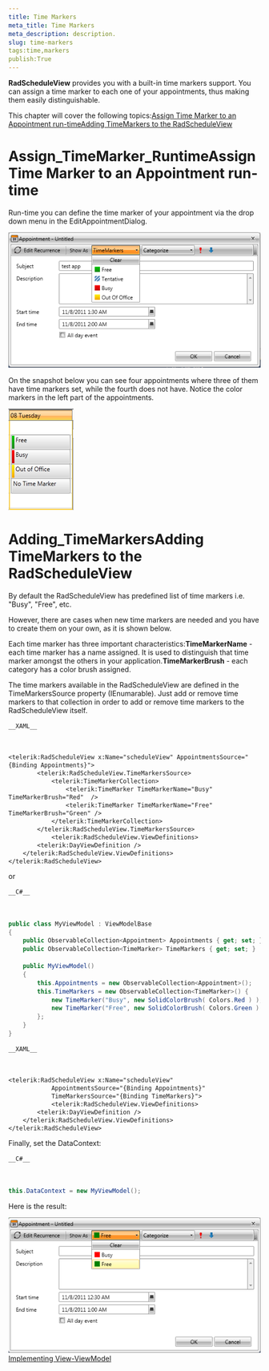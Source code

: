```yaml
---
title: Time Markers
meta_title: Time Markers
meta_description: description.
slug: time-markers
tags:time,markers
publish:True
---
```



__RadScheduleView__ provides you with a built-in time markers support. You can assign a time marker to each one of your appointments, thus making them easily distinguishable.
		

This chapter will cover the following topics:[Assign Time Marker to an Appointment run-time](#Assign_TimeMarker_Runtime)[Adding TimeMarkers to the RadScheduleView](#Adding_TimeMarkers)

# Assign_TimeMarker_RuntimeAssign Time Marker to an Appointment run-time

Run-time you can define the time marker of your appointment via the drop down menu in the EditAppointmentDialog.

![radscheduleview timemarkers 01](../Media/radscheduleview_timemarkers_01.png)

On the snapshot below you can see four appointments where three of them have time markers set, while the fourth does not have. Notice the color markers in the left part of the appointments.

![radscheduleview timemarkers 02](../Media/radscheduleview_timemarkers_02.png)

# Adding_TimeMarkersAdding TimeMarkers to the RadScheduleView

By default the RadScheduleView has predefined list of time markers i.e. "Busy", "Free", etc. 
		

However, there are cases when new time markers are needed and you have to create them on your own, as it is shown below. 
		

Each time marker has three important characteristics:__TimeMarkerName__ - each time marker has a name assigned. It is used to distinguish that time marker amongst the others in your application.__TimeMarkerBrush__ - each category has a color brush assigned.

The time markers available in the RadScheduleView are defined in the TimeMarkersSource property (IEnumarable). Just add or remove time markers to that collection in order to add or remove time markers to the RadScheduleView itself.
		


    __XAML__
    

```XAML


<telerik:RadScheduleView x:Name="scheduleView" AppointmentsSource="{Binding Appointments}">
		<telerik:RadScheduleView.TimeMarkersSource>
			<telerik:TimeMarkerCollection>
				<telerik:TimeMarker TimeMarkerName="Busy" TimeMarkerBrush="Red"  />
				<telerik:TimeMarker TimeMarkerName="Free" TimeMarkerBrush="Green" />
			</telerik:TimeMarkerCollection>
		</telerik:RadScheduleView.TimeMarkersSource>
			<telerik:RadScheduleView.ViewDefinitions>
		<telerik:DayViewDefinition />
	</telerik:RadScheduleView.ViewDefinitions>		
</telerik:RadScheduleView>

```



or


    __C#__
    

```C#


public class MyViewModel : ViewModelBase
{
	public ObservableCollection<Appointment> Appointments { get; set; }
	public ObservableCollection<TimeMarker> TimeMarkers { get; set; }

	public MyViewModel()
	{
		this.Appointments = new ObservableCollection<Appointment>();
		this.TimeMarkers = new ObservableCollection<TimeMarker>() {
			new TimeMarker("Busy", new SolidColorBrush( Colors.Red ) ),
			new TimeMarker("Free", new SolidColorBrush( Colors.Green ) )
		};
	}
}

```




    __XAML__
    

```XAML


<telerik:RadScheduleView x:Name="scheduleView" 
			AppointmentsSource="{Binding Appointments}"
			TimeMarkersSource="{Binding TimeMarkers}">		
			<telerik:RadScheduleView.ViewDefinitions>
		<telerik:DayViewDefinition />
	</telerik:RadScheduleView.ViewDefinitions>		
</telerik:RadScheduleView>

```



Finally, set the DataContext:


    __C#__
    

```C#


this.DataContext = new MyViewModel();

```



Here is the result:

![radscheduleview timemarkers 03](../Media/radscheduleview_timemarkers_03.png)[Implementing View-ViewModel ](http://radscheduleview-populating-with-data-implementing-view-model.md)
